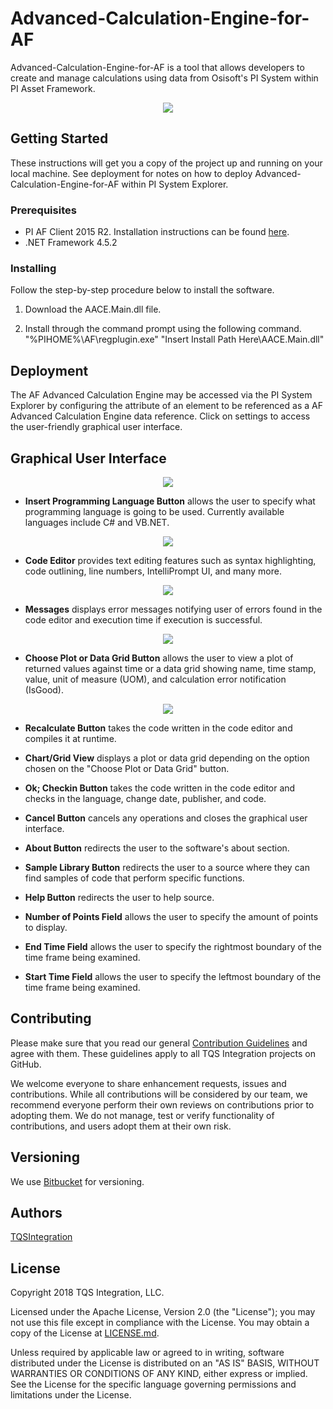 # Advanced-Calculation-Engine-for-AF

Advanced-Calculation-Engine-for-AF is a tool that allows developers to create and manage calculations using data from Osisoft's PI System within PI Asset Framework.

<p align="center">
  <img src="images/Demo75.gif">
</p>

## Getting Started

These instructions will get you a copy of the project up and running on your local machine. See deployment for notes on how to deploy Advanced-Calculation-Engine-for-AF within PI System Explorer.

### Prerequisites

* PI AF Client 2015 R2. Installation instructions can be found [here](https://livelibrary.osisoft.com).
* .NET Framework 4.5.2

### Installing

Follow the step-by-step procedure below to install the software.

1. Download the AACE.Main.dll file.

2. Install through the command prompt using the following command.  
"%PIHOME%\AF\regplugin.exe" "Insert Install Path Here\AACE.Main.dll"

## Deployment

The AF Advanced Calculation Engine may be accessed via the PI System Explorer by configuring the attribute of an element to be referenced as a AF Advanced Calculation Engine data reference. Click on settings to access the user-friendly graphical user interface.

## Graphical User Interface

<p align="center">
  <img src="images/ControlLayout.JPG">
</p>

* **Insert Programming Language Button** allows the user to specify what programming language is going to be used. Currently available languages include C# and VB.NET.

<p align="center">
  <img src="images/LanguageButton75.gif">
</p>

* **Code Editor** provides text editing features such as syntax highlighting, code outlining, line numbers, IntelliPrompt UI, and many more.  

<p align="center">
  <img src="images/CodeEditing75.gif">
</p>

* **Messages** displays error messages notifying user of errors found in the code editor and execution time if execution is successful. 

<p align="center">
  <img src="images/messages75.gif">
</p>

* **Choose Plot or Data Grid Button**  allows the user to view a plot of returned values against time or a data grid showing name, time stamp, value, unit of measure (UOM), and calculation error notification (IsGood). 

<p align="center">
  <img src="images/fields75.gif">
</p>

* **Recalculate Button**  takes the code written in the code editor and compiles it at runtime.  

* **Chart/Grid View** displays a plot or data grid depending on the option chosen on the "Choose Plot or Data Grid" button.  

* **Ok; Checkin Button** takes the code written in the code editor and checks in the language, change date, publisher, and code.  

* **Cancel Button**  cancels any operations and closes the graphical user interface.  

* **About Button**  redirects the user to the software's about section.

* **Sample Library Button** redirects the user to a source where they can find samples of code that perform specific functions.  

* **Help Button** redirects the user to help source.  

* **Number of Points Field**  allows the user to specify the amount of points to display.  

* **End Time Field**  allows the user to specify the rightmost boundary of the time frame being examined.  

* **Start Time Field**  allows the user to specify the leftmost boundary of the time frame being examined.  

## Contributing
Please make sure that you read our general [Contribution Guidelines](CODE-OF-CONDUCT.md) and agree with them. These guidelines apply to all TQS Integration projects on GitHub.

We welcome everyone to share enhancement requests, issues and contributions. While all contributions will be considered by our team, we recommend everyone perform their own reviews on contributions prior to adopting them. We do not manage, test or verify functionality of contributions, and users adopt them at their own risk. 

## Versioning

We use [Bitbucket](https://bitbucket.org/) for versioning.

## Authors

[TQSIntegration](https://www.tqsintegration.com/)

## License
Copyright 2018 TQS Integration, LLC.

Licensed under the Apache License, Version 2.0 (the "License"); you may not use this file except in compliance with the License. You may obtain a copy of the License at [LICENSE.md](LICENSE.md).

Unless required by applicable law or agreed to in writing, software distributed under the License is distributed on an "AS IS" BASIS, WITHOUT WARRANTIES OR CONDITIONS OF ANY KIND, either express or implied. See the License for the specific language governing permissions and limitations under the License.

